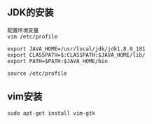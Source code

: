 ## JDK的安装

```shell
配置环境变量
vim /etc/profile

export JAVA_HOME=/usr/local/jdk/jdk1.8.0_181
export CLASSPATH=$:CLASSPATH:$JAVA_HOME/lib/ 
export PATH=$PATH:$JAVA_HOME/bin

source /etc/profile
```



## vim安装

```shell
sudo apt-get install vim-gtk
```

